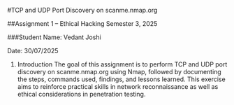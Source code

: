 #TCP and UDP Port Discovery on scanme.nmap.org

##Assignment 1 – Ethical Hacking Semester 3, 2025

###Student Name: Vedant Joshi

Date: 30/07/2025

1. Introduction
The goal of this assignment is to perform TCP and UDP port discovery on scanme.nmap.org using Nmap, followed by documenting the steps, commands used, findings, and lessons learned. This exercise aims to reinforce practical skills in network reconnaissance as well as ethical considerations in penetration testing.
